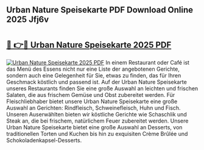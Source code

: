 ## Urban Nature Speisekarte PDF Download Online 2025 Jfj6v

# <h2><a href="http://gc9kdp.nevu.top/?p=Urban+Nature+Speisekarte">🔗 👉🔴 Urban Nature Speisekarte 2025 PDF</a></h2>

[![Urban Nature Speisekarte 2025 PDF](https://i.imgur.com/dBaPXMq.png)](http://gc9kdp.nevu.top/?p=Urban+Nature+Speisekarte)
In einem Restaurant oder Café ist das Menü des Essens nicht nur eine Liste der angebotenen Gerichte, sondern auch eine Gelegenheit für Sie, etwas zu finden, das für Ihren Geschmack köstlich und passend ist. Auf der Urban Nature Speisekarte unseres Restaurants finden Sie eine große Auswahl an leichten und frischen Salaten, die aus frischem Gemüse und Obst zubereitet werden. Für Fleischliebhaber bietet unsere Urban Nature Speisekarte eine große Auswahl an Gerichten: Rindfleisch, Schweinefleisch, Huhn und Fisch. Unseren Auserwählten bieten wir köstliche Gerichte wie Schaschlik und Steak an, die bei frischem, natürlichem Feuer zubereitet werden. Unsere Urban Nature Speisekarte bietet eine große Auswahl an Desserts, von traditionellen Torten und Kuchen bis hin zu exquisiten Crème Brûlée und Schokoladenkapsel-Desserts.
